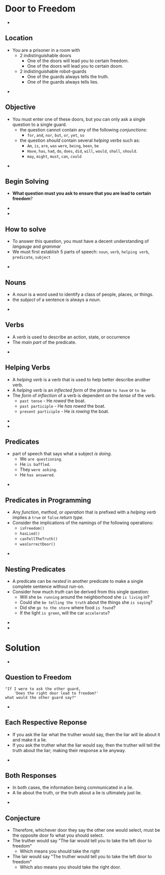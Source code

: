 # Door to Freedom



-
## Location
* You are a prisoner in a room with
    * 2 indistinguishable doors
        * One of the doors will lead you to certain freedom.
        * One of the doors will lead you to certain doom.
    * 2 indistinguishable robot-guards
        * One of the guards always tells the truth.
        * One of the guards always tells lies.






-
## Objective
* You must enter one of these doors, but you can only ask a single question to a single guard.
    * the question cannot contain any of the following _conjunctions_:
        * `for`, `and`, `nor`, `but`, `or`, `yet`, `so`
    * the question _should_ contain several _helping verbs_ such as:
        * `Am`, `is`, `are`, `was` `were`, `being`, `been`, `be`
        * `Have`, `has`, `had`, `do`, `does`, `did`, `will`, `would`, `shall`, `should`.
        * `may`, `might`, `must`, `can`, `could`


-
## Begin Solving
* **What question must you ask to ensure that you are lead to certain freedom**?






-
-
## How to solve
* To answer this question, you must have a decent understanding of _langauge_ and _grammar_
* We must first establish 5 parts of speech: `noun`, `verb`, `helping verb`, `predicate`, `subject`


-
## Nouns
* A _noun_ is a word used to identify a class of people, places, or things.
* the _subject_ of a sentence is always a _noun_.



-
## Verbs
* A _verb_ is used to describe an action, state, or occurrence
* The _main part_ of the predicate.


-
## Helping Verbs
* A _helping verb_ is a verb that is used to help better describe another verb.
* A _helping verb_ is an _inflected form_ of the phrase `to have` or `to be`
* The _form_ of _inflection_ of a verb is dependent on the _tense_ of the verb.
    * `past tense` - He _rowed_ the boat.
    * `past participle` - He _has rowed_ the boat.
    * `present participle` -  He _is rowing_ the boat.





-
-
## Predicates
* part of speech that says what a subject _is doing_.
    * We `are questioning`.
    * He `is baffled`.
    * They `were asking`.
    * He `has answered`.



-
## Predicates in Programming
* Any _function_, _method_, or _operation_ that is prefixed with a _helping verb_ implies a `true` or `false` _return type_.
* Consider the implications of the namings of the following operations:
    * `isFreedom()`
    * `hasLied()`
    * `canTellTheTruth()`
    * `wasCorrectDoor()`





-
## Nesting Predicates
* A predicate can be _nested_ in another predicate to make a single complete sentence without run-on.
* Consider how much _truth_ can be derived from this single question:
    * Will she `be running` around the neighborhood she `is living` in?
    * Could she `be telling the truth` about the things she `is saying`?
    * Did she `go to the store` where food `is found`?
    * If the light `is green`, will the car `accelerate`?


-
-
# Solution


-
## Question to Freedom

```
"If I were to ask the other guard,
    'Does the right door lead to freedom?'
what would the other guard say?"
```



-
## Each Respective Reponse
* If you ask the liar what the truther would say, then the liar will lie about it and make it a lie.
* If you ask the truther what the liar would say, then the truther will tell the truth about the liar; making their response a lie anyway.




-
## Both Responses
* In both cases, the information being communicated in a lie.
* A lie about the truth, or the truth about a lie is ultimately just lie.


-
## Conjecture
* Therefore, whichever door they say the other one would select, must be the opposite door fo what you should select.
* The truther would say "The liar would tell you to take the left door to freedom"
    * Which means you should take the right
* The lair would say "The truther would tell you to take the left door to freedom"
    * Which also means you should take the right door.